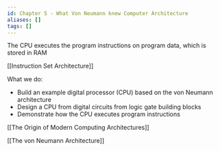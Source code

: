 ```yaml
---
id: Chapter 5 - What Von Neumann knew Computer Architecture
aliases: []
tags: []
---
```


The CPU executes the program instructions on program data, which is stored in RAM

[[Instruction Set Architecture]]

What we do:
- Build an example digital processor (CPU) based on the von Neumann architecture
- Design a CPU from digital circuits from logic gate building blocks
- Demonstrate how the CPU executes program instructions

[[The Origin of Modern Computing Architectures]]

[[The von Neumann Architecture]]